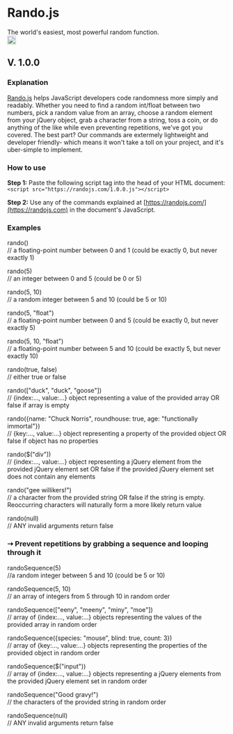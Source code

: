 # Rando.js  
The world's easiest, most powerful random function.  
<img src="http://randojs.com/images/smallsize.png" height="20"/>  


## V. 1.0.0  


### Explanation  
[Rando.js](https://randojs.com) helps JavaScript developers code randomness more simply and readably. Whether you need to find a random int/float between two numbers, pick a random value from an array, choose a random element from your jQuery object, grab a character from a string, toss a coin, or do anything of the like while even preventing repetitions, we've got you covered. The best part? Our commands are extermely lightweight and developer friendly- which means it won't take a toll on your project, and it's uber-simple to implement.  
  
### How to use  
   **Step 1:** Paste the following script tag into the head of your HTML document:
   ```<script src="https://randojs.com/1.0.0.js"></script>```  

   **Step 2:** Use any of the commands explained at [https://randojs.com/](https://randojs.com)</a> in the document's JavaScript.  
  
 
  
### Examples  
  
   rando()  
   // a floating-point number between 0 and 1 (could be exactly 0, but never exactly 1)  
     
   rando(5)  
   // an integer between 0 and 5 (could be 0 or 5)  
     
   rando(5, 10)  
   // a random integer between 5 and 10 (could be 5 or 10)  
     
   rando(5, "float")  
   // a floating-point number between 0 and 5 (could be exactly 0, but never exactly 5)  
     
   rando(5, 10, "float")  
   // a floating-point number between 5 and 10 (could be exactly 5, but never exactly 10)  
     
   rando(true, false)  
   // either true or false  
     
   rando(["duck", "duck", "goose"])  
   // {index:..., value:...} object representing a value of the provided array OR false if array is empty  
     
   rando({name: "Chuck Norris", roundhouse: true, age: "functionally immortal"})  
   // {key:..., value:...} object representing a property of the provided object OR false if object has no properties  
     
   rando($("div"))  
   // {index:..., value:...} object representing a jQuery element from the provided jQuery element set OR false if the provided jQuery element set does not contain any elements  
     
   rando("gee willikers!")  
   // a character from the provided string OR false if the string is empty. Reoccurring characters will naturally form a more likely return value  
     
   rando(null)  
   // ANY invalid arguments return false  
  
  
### &#8674; Prevent repetitions by grabbing a sequence and looping through it  
  
   randoSequence(5)  
   //a random integer between 5 and 10 (could be 5 or 10)  
     
   randoSequence(5, 10)  
   // an array of integers from 5 through 10 in random order  
     
   randoSequence(["eeny", "meeny", "miny", "moe"])  
   // array of {index:..., value:...} objects representing the values of the provided array in random order  
     
   randoSequence({species: "mouse", blind: true, count: 3})  
   // array of {key:..., value:...} objects representing the properties of the provided object in random order  
     
   randoSequence($("input"))  
   // array of {index:..., value:...} objects representing a jQuery elements from the provided jQuery element set in random order  
     
   randoSequence("Good gravy!")  
   // the characters of the provided string in random order  
     
   randoSequence(null)  
   // ANY invalid arguments return false
